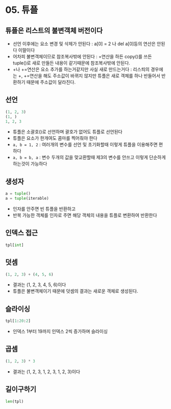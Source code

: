 # 05. 튜플

## 튜플은 리스트의 불변객체 버전이다

- 선언 이후에는 요소 변경 및 삭제가 안된다 : a[0] = 2 나 del a[0]등의 연산은 안된다 이말이다
- 어차피 불변객체이므로 참조복사밖에 안된다 : =연산을 하든 copy()를 쓰든 tuple()로 새로 만들든 내용이 같기때문에 참조복사밖에 안된다.
- +나 +=연산은 요소 추가를 하는거같지만 사실 새로 만드는거다 : 리스틔의 경우에는 +, +=연산을 해도 주소값이 바뀌지 않지만 튜플은 새로 객체를 하나 반들어서 반환하기 때문에 주소값이 달라진다.

## 선언

```python
(1, 2, 3)
(1, )
1, 2, 3
```

- 튜플은 소괄호()로 선언하며 괄호가 없어도 튜플로 선언된다
- 튜플은 요소가 한개여도 콤마를 찍어줘야 한다
- `a, b = 1, 2` : 여러개의 변수를 선언 및 초기화할때 이렇게 튜플을 이용해주면 편하다
- `a, b = b, a` : 변수 두개의 값을 맞교환할때 제3의 변수를 안쓰고 이렇게 단순하게 하는것이 가능하다

## 생성자

```python
a = tuple()
a = tuple(iterable)
```

- 인자를 안주면 빈 튜플을 반환하고
- 반복 가능한 객체를 인자로 주면 해당 객체의 내용을 튜플로 변환하여 반환한다

## 인덱스 접근

```python
tpl[int]
```

## 덧셈

```python
(1, 2, 3) + (4, 5, 6)
```

- 결과는 (1, 2, 3, 4, 5, 6)이다
- 튜플은 불변객체이기 때문에 덧셈의 결과는 새로운 객체로 생성된다.

## 슬라이싱

```python
tpl[1:20:2]
```

- 인덱스 1부터 19까지 인덱스 2씩 증가하며 슬라이싱

## 곱셈

```python
(1, 2, 3) * 3
```

- 결과는 (1, 2, 3, 1, 2, 3, 1, 2, 3)이다

## 길이구하기

```python
len(tpl)
```